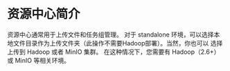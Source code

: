 # 资源中心简介

资源中心通常用于上传文件和任务组管理。 对于 standalone 环境，可以选择本地文件目录作为上传文件夹（此操作不需要Hadoop部署）。当然，你也可以
选择上传到 Hadoop 或者 MinIO 集群。 在这种情况下，您需要有 Hadoop（2.6+）或 MinIO 等相关环境。

